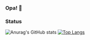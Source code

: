### Opa! 👋
### Status
![Anurag's GitHub stats](https://github-readme-stats.vercel.app/api?username=mateusrosa0901&show_icons=true&theme=dark&include_all_commits=true)
[![Top Langs](https://github-readme-stats.vercel.app/api/top-langs/?username=mateusrosa0901&layout=compact&theme=dark)](https://github.com/mateusrosa0901/github-readme-stats)
